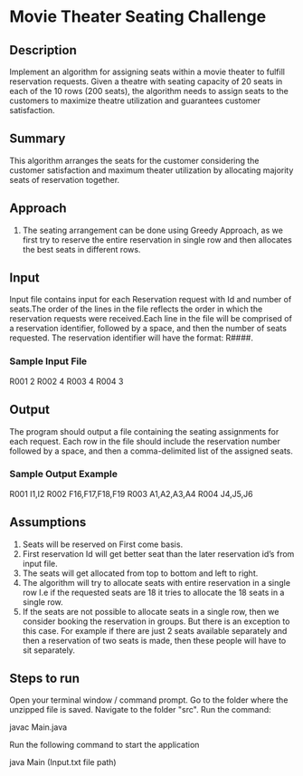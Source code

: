 # Movie Theater Seating Challenge

## Description

Implement an algorithm for assigning seats within a movie theater to fulfill reservation requests. 
Given a theatre with seating capacity of 20 seats in each of the 10 rows (200 seats), the algorithm needs to assign seats to the customers to maximize theatre utilization and guarantees customer satisfaction.

## Summary
This algorithm arranges the seats for the customer considering the customer satisfaction and maximum theater utilization by allocating majority seats of reservation together.

## Approach

1. The seating arrangement can be done using Greedy Approach, as we first try to reserve the entire reservation in single row and then allocates the best seats in different rows.

## Input

Input file contains input for each Reservation request with Id and number of seats.The order of the lines in the file reflects the order in which the reservation requests were received.Each line in the file will be comprised of a reservation identifier, followed by a space, and then the number of seats requested. The reservation identifier will have the format: R####. 

### Sample Input File
R001 2 
R002 4
R003 4 
R004 3 

## Output

The program should output a file containing the seating assignments for each request. Each row in the file should include the reservation number followed by a space, and then a comma-delimited list of the assigned seats. 

### Sample Output Example

R001 I1,I2
R002 F16,F17,F18,F19 
R003 A1,A2,A3,A4 
R004 J4,J5,J6

## Assumptions

1. Seats will be reserved on First come basis.
2. First reservation Id will get better seat than the later reservation id’s from input file.
3. The seats will get allocated from top to bottom and left to right.
4. The algorithm will try to allocate seats with entire reservation in a single row I.e if the requested  seats are 18 it tries to allocate the 18 seats in a single row.
5. If the seats are not possible to allocate seats in a single row, then we consider booking the reservation in groups. But there is an exception to this case. For example if there are just 2 seats available separately and then a reservation of two seats is made, then these people will have to sit separately. 

## Steps to run

Open your terminal window / command prompt. Go to the folder where the unzipped file is saved. Navigate to the folder "src". Run the command:

javac Main.java

Run the following command to start the application

java Main (Input.txt file path)

